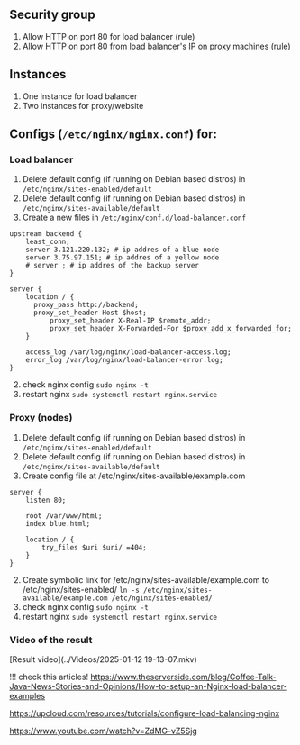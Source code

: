 ## Security group
1. Allow HTTP on port 80 for load balancer (rule)
2. Allow HTTP on port  80 from load balancer's IP on proxy machines (rule)

## Instances
1. One instance for load balancer
2. Two instances for proxy/website

## Configs (`/etc/nginx/nginx.conf`) for:
### Load balancer 
1. Delete default config (if running on Debian based distros) in `/etc/nginx/sites-enabled/default`
2. Delete default config (if running on Debian based distros) in `/etc/nginx/sites-available/default`
3. Create a new files in `/etc/nginx/conf.d/load-balancer.conf`

```
upstream backend {
	least_conn;
	server 3.121.220.132; # ip addres of a blue node
	server 3.75.97.151; # ip addres of a yellow node
	# server ; # ip addres of the backup server
}

server {
	location / {
	  proxy_pass http://backend;
	  proxy_set_header Host $host;
          proxy_set_header X-Real-IP $remote_addr;
          proxy_set_header X-Forwarded-For $proxy_add_x_forwarded_for;
	}

	access_log /var/log/nginx/load-balancer-access.log;
	error_log /var/log/nginx/load-balancer-error.log;
}
```
2. check nginx config `sudo nginx -t`
3. restart nginx `sudo systemctl restart nginx.service`
### Proxy (nodes)
1.  Delete default config (if running on Debian based distros) in `/etc/nginx/sites-enabled/default`
2. Delete default config (if running on Debian based distros) in `/etc/nginx/sites-available/default`
2. Create config file at /etc/nginx/sites-available/example.com
```
server {
    listen 80;

    root /var/www/html;
    index blue.html;

    location / {
        try_files $uri $uri/ =404;
    }
}
```
2. Create symbolic link for  /etc/nginx/sites-available/example.com to /etc/nginx/sites-enabled/ `ln -s /etc/nginx/sites-available/example.com /etc/nginx/sites-enabled/`
3.  check nginx config `sudo nginx -t`
4. restart nginx `sudo systemctl restart nginx.service`

### Video of the result

[Result video](../Videos/2025-01-12 19-13-07.mkv)


!!! check this articles! 
https://www.theserverside.com/blog/Coffee-Talk-Java-News-Stories-and-Opinions/How-to-setup-an-Nginx-load-balancer-examples

https://upcloud.com/resources/tutorials/configure-load-balancing-nginx

https://www.youtube.com/watch?v=ZdMG-vZ5Sjg
